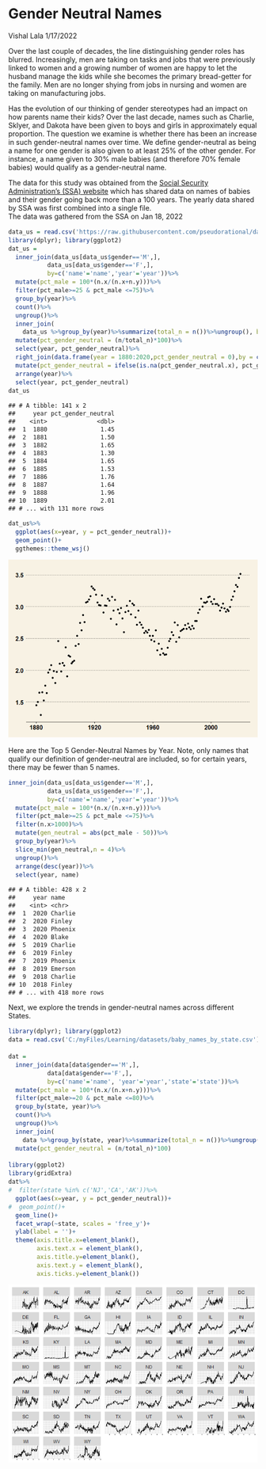 Gender Neutral Names
================
Vishal Lala
1/17/2022

Over the last couple of decades, the line distinguishing gender roles
has blurred. Increasingly, men are taking on tasks and jobs that were
previously linked to women and a growing number of women are happy to
let the husband manage the kids while she becomes the primary
bread-getter for the family. Men are no longer shying from jobs in
nursing and women are taking on manufacturing jobs.

Has the evolution of our thinking of gender stereotypes had an impact on
how parents name their kids? Over the last decade, names such as
Charlie, Sklyer, and Dakota have been given to boys and girls in
approximately equal proportion. The question we examine is whether there
has been an increase in such gender-neutral names over time. We define
gender-neutral as being a name for one gender is also given to at least
25% of the other gender. For instance, a name given to 30% male babies
(and therefore 70% female babies) would qualify as a gender-neutral
name.

The data for this study was obtained from the [Social Security
Administration’s (SSA) website](https://www.ssa.gov/oact/babynames/)
which has shared data on names of babies and their gender going back
more than a 100 years. The yearly data shared by SSA was first combined
into a single file.  
The data was gathered from the SSA on Jan 18, 2022

``` r
data_us = read.csv('https://raw.githubusercontent.com/pseudorational/datasets/main/baby_names.csv')
library(dplyr); library(ggplot2)
dat_us = 
  inner_join(data_us[data_us$gender=='M',],
           data_us[data_us$gender=='F',],
           by=c('name'='name','year'='year'))%>%
  mutate(pct_male = 100*(n.x/(n.x+n.y)))%>%
  filter(pct_male>=25 & pct_male <=75)%>%
  group_by(year)%>%
  count()%>%
  ungroup()%>%
  inner_join(
    data_us %>%group_by(year)%>%summarize(total_n = n())%>%ungroup(), by = c('year'='year'))%>%
  mutate(pct_gender_neutral = (n/total_n)*100)%>%
  select(year, pct_gender_neutral)%>%
  right_join(data.frame(year = 1880:2020,pct_gender_neutral = 0),by = c('year'='year'))%>%
  mutate(pct_gender_neutral = ifelse(is.na(pct_gender_neutral.x), pct_gender_neutral.y, pct_gender_neutral.x))%>%
  arrange(year)%>%
  select(year, pct_gender_neutral)
dat_us
```

    ## # A tibble: 141 x 2
    ##     year pct_gender_neutral
    ##    <int>              <dbl>
    ##  1  1880               1.45
    ##  2  1881               1.50
    ##  3  1882               1.65
    ##  4  1883               1.30
    ##  5  1884               1.65
    ##  6  1885               1.53
    ##  7  1886               1.76
    ##  8  1887               1.64
    ##  9  1888               1.96
    ## 10  1889               2.01
    ## # ... with 131 more rows

``` r
dat_us%>%
  ggplot(aes(x=year, y = pct_gender_neutral))+
  geom_point()+
  ggthemes::theme_wsj()
```

![](gender_neutral_files/figure-gfm/unnamed-chunk-1-1.png)<!-- -->

Here are the Top 5 Gender-Neutral Names by Year. Note, only names that
qualify our definition of gender-neutral are included, so for certain
years, there may be fewer than 5 names.

``` r
inner_join(data_us[data_us$gender=='M',],
           data_us[data_us$gender=='F',],
           by=c('name'='name','year'='year'))%>%
  mutate(pct_male = 100*(n.x/(n.x+n.y)))%>%
  filter(pct_male>=25 & pct_male <=75)%>%
  filter(n.x>1000)%>%
  mutate(gen_neutral = abs(pct_male - 50))%>%
  group_by(year)%>%
  slice_min(gen_neutral,n = 4)%>%
  ungroup()%>%
  arrange(desc(year))%>%
  select(year, name)
```

    ## # A tibble: 428 x 2
    ##     year name   
    ##    <int> <chr>  
    ##  1  2020 Charlie
    ##  2  2020 Finley 
    ##  3  2020 Phoenix
    ##  4  2020 Blake  
    ##  5  2019 Charlie
    ##  6  2019 Finley 
    ##  7  2019 Phoenix
    ##  8  2019 Emerson
    ##  9  2018 Charlie
    ## 10  2018 Finley 
    ## # ... with 418 more rows

Next, we explore the trends in gender-neutral names across different
States.

``` r
library(dplyr); library(ggplot2)
data = read.csv('C:/myFiles/Learning/datasets/baby_names_by_state.csv')

dat = 
  inner_join(data[data$gender=='M',],
           data[data$gender=='F',],
           by=c('name'='name', 'year'='year','state'='state'))%>%
  mutate(pct_male = 100*(n.x/(n.x+n.y)))%>%
  filter(pct_male>=20 & pct_male <=80)%>%
  group_by(state, year)%>%
  count()%>%
  ungroup()%>%
  inner_join(
    data %>%group_by(state, year)%>%summarize(total_n = n())%>%ungroup(), by = c('year'='year', 'state'='state'))%>%
  mutate(pct_gender_neutral = (n/total_n)*100)

library(ggplot2)
library(gridExtra)
dat%>%
#  filter(state %in% c('NJ','CA','AK'))%>%
  ggplot(aes(x=year, y = pct_gender_neutral))+
#  geom_point()+
  geom_line()+
  facet_wrap(~state, scales = 'free_y')+
  ylab(label = '')+
  theme(axis.title.x=element_blank(),
        axis.text.x = element_blank(),
        axis.title.y=element_blank(),
        axis.text.y = element_blank(),
        axis.ticks.y=element_blank())
```

![](gender_neutral_files/figure-gfm/unnamed-chunk-3-1.png)<!-- -->
